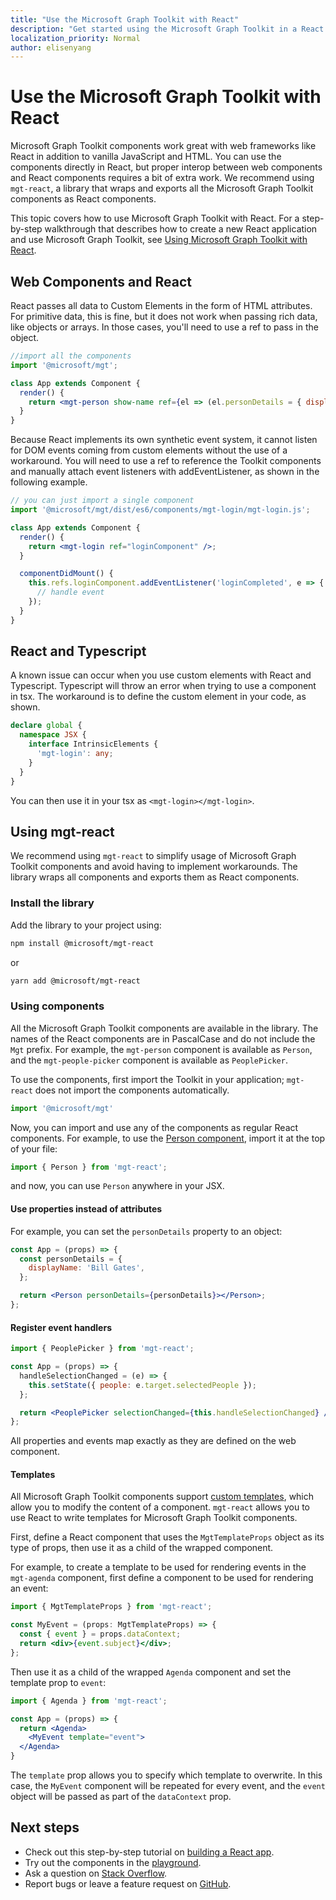 ```yaml
---
title: "Use the Microsoft Graph Toolkit with React"
description: "Get started using the Microsoft Graph Toolkit in a React application."
localization_priority: Normal
author: elisenyang
---
```


# Use the Microsoft Graph Toolkit with React

Microsoft Graph Toolkit components work great with web frameworks like React in addition to vanilla JavaScript and HTML. You can use the components directly in React, but proper interop between web components and React components requires a bit of extra work. We recommend using `mgt-react`, a library that wraps and exports all the Microsoft Graph Toolkit components as React components. 

This topic covers how to use Microsoft Graph Toolkit with React. For a step-by-step walkthrough that describes how to create a new React application and use Microsoft Graph Toolkit, see [Using Microsoft Graph Toolkit with React](https://developer.microsoft.com/graph/blogs/a-lap-around-microsoft-graph-toolkit-day-13-using-microsoft-graph-toolkit-with-react/).

## Web Components and React

React passes all data to Custom Elements in the form of HTML attributes. For primitive data, this is fine, but it does not work when passing rich data, like objects or arrays. In those cases, you'll need to use a ref to pass in the object.

```jsx
//import all the components
import '@microsoft/mgt';

class App extends Component {
  render() {
    return <mgt-person show-name ref={el => (el.personDetails = { displayName: 'Megan Bowen' })} />;
  }
}
```
Because React implements its own synthetic event system, it cannot listen for DOM events coming from custom elements without the use of a workaround. You will need to use a ref to reference the Toolkit components and manually attach event listeners with addEventListener, as shown in the following example.

```jsx
// you can just import a single component
import '@microsoft/mgt/dist/es6/components/mgt-login/mgt-login.js';

class App extends Component {
  render() {
    return <mgt-login ref="loginComponent" />;
  }

  componentDidMount() {
    this.refs.loginComponent.addEventListener('loginCompleted', e => {
      // handle event
    });
  }
}
```

## React and Typescript

A known issue can occur when you use custom elements with React and Typescript. Typescript will throw an error when trying to use a component in tsx. The workaround is to define the custom element in your code, as shown.

```ts
declare global {
  namespace JSX {
    interface IntrinsicElements {
      'mgt-login': any;
    }
  }
}
```
You can then use it in your tsx as `<mgt-login></mgt-login>`.

## Using mgt-react

We recommend using `mgt-react` to simplify usage of Microsoft Graph Toolkit components and avoid having to implement workarounds. The library wraps all components and exports them as React components. 

### Install the library
Add the library to your project using:

```bash
npm install @microsoft/mgt-react
```
or
```bash
yarn add @microsoft/mgt-react
```
### Using components

All the Microsoft Graph Toolkit components are available in the library. The names of the React components are in PascalCase and do not include the `Mgt` prefix. For example, the `mgt-person` component is available as `Person`, and the `mgt-people-picker` component is available as `PeoplePicker`.

To use the components, first import the Toolkit in your application; `mgt-react` does not import the components automatically.

```jsx
import '@microsoft/mgt'
```
Now, you can import and use any of the components as regular React components. For example, to use the [Person component](../components/person.md), import it at the top of your file:

```jsx
import { Person } from 'mgt-react';
```
and now, you can use `Person` anywhere in your JSX.

#### Use properties instead of attributes

For example, you can set the `personDetails` property to an object:

```jsx
const App = (props) => {
  const personDetails = {
    displayName: 'Bill Gates',
  };

  return <Person personDetails={personDetails}></Person>;
};
```

#### Register event handlers

```jsx
import { PeoplePicker } from 'mgt-react';

const App = (props) => {
  handleSelectionChanged = (e) => {
    this.setState({ people: e.target.selectedPeople });
  };

  return <PeoplePicker selectionChanged={this.handleSelectionChanged} />;
};
```
All properties and events map exactly as they are defined on the web component.

#### Templates

All Microsoft Graph Toolkit components support [custom templates](../templates.md), which allow you to modify the content of a component. `mgt-react` allows you to use React to write templates for Microsoft Graph Toolkit components.

First, define a React component that uses the `MgtTemplateProps` object as its type of props, then use it as a child of the wrapped component.

For example, to create a template to be used for rendering events in the `mgt-agenda` component, first define a component to be used for rendering an event:
```jsx
import { MgtTemplateProps } from 'mgt-react';

const MyEvent = (props: MgtTemplateProps) => {
  const { event } = props.dataContext;
  return <div>{event.subject}</div>;
};
```
Then use it as a child of the wrapped `Agenda` component and set the template prop to `event`:
```jsx
import { Agenda } from 'mgt-react';

const App = (props) => {
  return <Agenda>
    <MyEvent template="event">
  </Agenda>
}
```

The `template` prop allows you to specify which template to overwrite. In this case, the `MyEvent` component will be repeated for every event, and the `event` object will be passed as part of the `dataContext` prop.

## Next steps
- Check out this step-by-step tutorial on [building a React app](https://developer.microsoft.com/graph/blogs/a-lap-around-microsoft-graph-toolkit-day-13-using-microsoft-graph-toolkit-with-react/).
- Try out the components in the [playground](https://mgt.dev).
- Ask a question on [Stack Overflow](https://aka.ms/mgt-question).
- Report bugs or leave a feature request on [GitHub](https://aka.ms/mgt).
